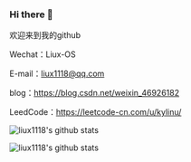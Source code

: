 ### Hi there 👋
欢迎来到我的github

Wechat：Liux-OS

E-mail：liux1118@qq.com

blog：https://blog.csdn.net/weixin_46926182

LeedCode：https://leetcode-cn.com/u/kylinu/

![liux1118's github stats](https://github-readme-stats.vercel.app/api?username=liux1118&hide=[%22issues%22]&show_icons=true) 

![liux1118's github stats](https://github-readme-stats.vercel.app/api?username=liux1118&layout=compact&hide=glsl,python) 
<!--
**liux1118/liux1118** is a ✨ _special_ ✨ repository because its `README.md` (this file) appears on your GitHub profile.

Here are some ideas to get you started:

- 🔭 I’m currently working on ...
- 🌱 I’m currently learning ...
- 👯 I’m looking to collaborate on ...
- 🤔 I’m looking for help with ...
- 💬 Ask me about ...
- 📫 How to reach me: ...
- 😄 Pronouns: ...
- ⚡ Fun fact: ...
-->
